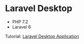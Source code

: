 # Laravel Desktop

- PHP 7.2
- Laravel 6


Tutorial: [Laravel Desktop Application](https://laravelarticle.com/laravel-desktop-application)
